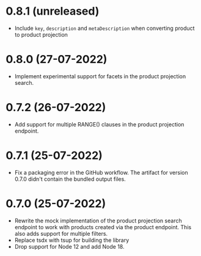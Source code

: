 0.8.1 (unreleased)
==================
 - Include `key`, `description` and `metaDescription` when converting product to product projection

0.8.0 (27-07-2022)
==================
 - Implement experimental support for facets in the product projection search.

0.7.2 (26-07-2022)
==================
 - Add support for multiple RANGE() clauses in the product projection endpoint.

0.7.1 (25-07-2022)
==================
 - Fix a packaging error in the GitHub workflow. The artifact for version 0.7.0 didn't contain the bundled output files.


0.7.0 (25-07-2022)
==================
 - Rewrite the mock implementation of the product projection search endpoint to work with products created via the product endpoint. This also adds support for multiple filters.
 - Replace tsdx with tsup for building the library
 - Drop support for Node 12 and add Node 18.
